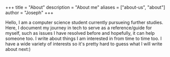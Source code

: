 +++
title = "About"
description = "About me"
aliases = ["about-us", "about"]
author = "Joseph"
+++

Hello, I am a computer science student currently pursueing further studies. Here, I document my journey in tech to serve as a reference/guide for myself, such as issues I have resolved before and hopefully, it can help someone too. I write about things I am interested in from time to time too. I have a wide variety of interests so it's pretty hard to guess what I will write about next:)
